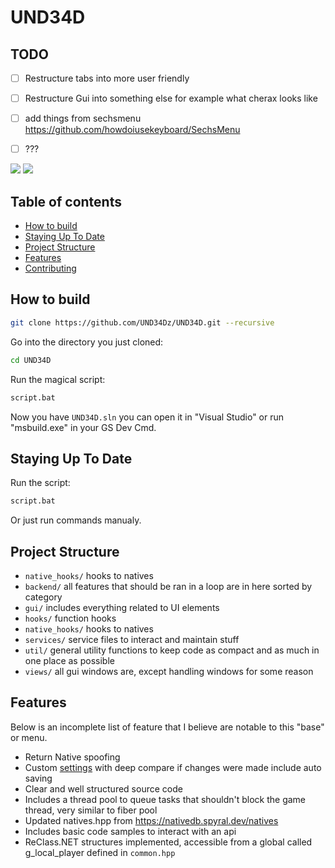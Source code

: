 # UND34D

**TODO**
-------------
- [ ] Restructure tabs into more user friendly

- [ ] Restructure Gui into something else for example what cherax looks like

- [ ] add things from sechsmenu https://github.com/howdoiusekeyboard/SechsMenu 

- [ ] ???

![](https://img.shields.io/badge/dynamic/json?color=ffab00&label=Online%20Version&query=%24.game.online&url=https%3A%2F%2Fraw.githubusercontent.com%2FUND34D%2FUND34D%2Fmaster%2Fmetadata.json&style=flat-square&labelColor=000000) ![](https://img.shields.io/badge/dynamic/json?color=ffab00&label=Game%20Build&query=%24.game.build&url=https%3A%2F%2Fraw.githubusercontent.com%2FUND34D%2FUND34D%2Fmaster%2Fmetadata.json&style=flat-square&labelColor=000000)

## Table of contents

 * [How to build](#how-to-build)
 * [Staying Up To Date](#staying-up-to-date)
 * [Project Structure](#project-structure)
 * [Features](#features)
 * [Contributing](#contributing)

## How to build

```bash
git clone https://github.com/UND34Dz/UND34D.git --recursive
```

Go into the directory you just cloned:
```bash
cd UND34D
```

Run the magical script:
```bash
script.bat
```

Now you have `UND34D.sln` you can open it in "Visual Studio" or run "msbuild.exe" in your GS Dev Cmd.

## Staying Up To Date
Run the script:
```bash
script.bat
```
Or just run commands manualy.


## Project Structure
- `native_hooks/` hooks to natives
- `backend/` all features that should be ran in a loop are in here sorted by category
- `gui/` includes everything related to UI elements
- `hooks/` function hooks
- `native_hooks/` hooks to natives
- `services/` service files to interact and maintain stuff
- `util/` general utility functions to keep code as compact and as much in one place as possible
- `views/` all gui windows are, except handling windows for some reason

## Features

Below is an incomplete list of feature that I believe are notable to this "base" or menu.

 - Return Native spoofing
 - Custom [settings](UND34D/src/core/globals.hpp) with deep compare if changes were made include auto saving
 - Clear and well structured source code
 - Includes a thread pool to queue tasks that shouldn't block the game thread, very similar to fiber pool
 - Updated natives.hpp from https://nativedb.spyral.dev/natives
 - Includes basic code samples to interact with an api
 - ReClass.NET structures implemented, accessible from a global called g_local_player defined in `common.hpp`
